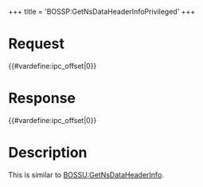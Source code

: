 +++
title = 'BOSSP:GetNsDataHeaderInfoPrivileged'
+++

# Request

{{#vardefine:ipc_offset\|0}}

# Response

{{#vardefine:ipc_offset\|0}}

# Description

This is similar to
[BOSSU:GetNsDataHeaderInfo](BOSSU:GetNsDataHeaderInfo "wikilink").